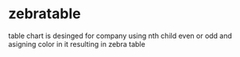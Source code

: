 # zebratable
table chart is desinged for company  using nth child even or odd and asigning color in it resulting in zebra table
